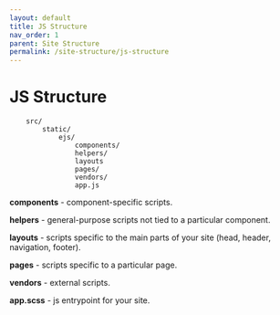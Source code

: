 ```yaml
---
layout: default
title: JS Structure
nav_order: 1
parent: Site Structure
permalink: /site-structure/js-structure
---
```


# JS Structure

        src/
            static/
                ejs/
                    components/
                    helpers/
                    layouts
                    pages/
                    vendors/
                    app.js

**components** - component-specific scripts.

**helpers** - general-purpose scripts not tied to a particular component.

**layouts** - scripts specific to the main parts of your site (head, header, navigation, footer).

**pages** - scripts specific to a particular page.

**vendors** - external scripts.

**app.scss** - js entrypoint for your site.